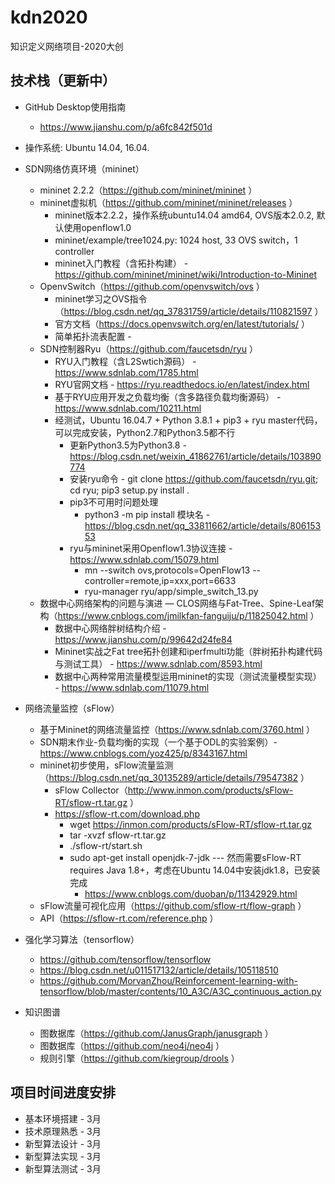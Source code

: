 # kdn2020
知识定义网络项目-2020大创

## 技术栈（更新中）
- GitHub Desktop使用指南
  - https://www.jianshu.com/p/a6fc842f501d

- 操作系统: Ubuntu 14.04, 16.04.

- SDN网络仿真环境（mininet）
  - mininet 2.2.2（https://github.com/mininet/mininet ）
  - mininet虚拟机（https://github.com/mininet/mininet/releases ）
    - mininet版本2.2.2，操作系统ubuntu14.04 amd64, OVS版本2.0.2, 默认使用openflow1.0
    - mininet/example/tree1024.py: 1024 host, 33 OVS switch，1 controller
    - mininet入门教程（含拓扑构建） - https://github.com/mininet/mininet/wiki/Introduction-to-Mininet
  - OpenvSwitch（https://github.com/openvswitch/ovs ）
    - mininet学习之OVS指令 （https://blog.csdn.net/qq_37831759/article/details/110821597 ）
    - 官方文档（https://docs.openvswitch.org/en/latest/tutorials/ ）
    - 简单拓扑流表配置 - 
  - SDN控制器Ryu（https://github.com/faucetsdn/ryu ）
    - RYU入门教程（含L2Swtich源码） - https://www.sdnlab.com/1785.html
    - RYU官网文档 - https://ryu.readthedocs.io/en/latest/index.html
    - 基于RYU应用开发之负载均衡（含多路径负载均衡源码） - https://www.sdnlab.com/10211.html
    - 经测试，Ubuntu 16.04.7 + Python 3.8.1 + pip3 + ryu master代码，可以完成安装，Python2.7和Python3.5都不行
      - 更新Python3.5为Python3.8 - https://blog.csdn.net/weixin_41862761/article/details/103890774
      - 安装ryu命令 - git clone https://github.com/faucetsdn/ryu.git; cd ryu; pip3 setup.py install .
      - pip3不可用时问题处理
        - python3 -m pip install 模块名 - https://blog.csdn.net/qq_33811662/article/details/80615353
      - ryu与mininet采用Openflow1.3协议连接 - https://www.sdnlab.com/15079.html
        - mn --switch ovs,protocols=OpenFlow13 --controller=remote,ip=xxx,port=6633
        - ryu-manager ryu/app/simple_switch_13.py
  - 数据中心网络架构的问题与演进 — CLOS网络与Fat-Tree、Spine-Leaf架构（https://www.cnblogs.com/jmilkfan-fanguiju/p/11825042.html ）
    - 数据中心网络胖树结构介绍 - https://www.jianshu.com/p/99642d24fe84
    - Mininet实战之Fat tree拓扑创建和iperfmulti功能（胖树拓扑构建代码与测试工具） - https://www.sdnlab.com/8593.html
    - 数据中心两种常用流量模型运用mininet的实现（测试流量模型实现） - https://www.sdnlab.com/11079.html

- 网络流量监控（sFlow）
  - 基于Mininet的网络流量监控（https://www.sdnlab.com/3760.html ）
  - SDN期末作业-负载均衡的实现（一个基于ODL的实验案例）- https://www.cnblogs.com/yoz425/p/8343167.html
  - mininet初步使用，sFlow流量监测（https://blog.csdn.net/qq_30135289/article/details/79547382 ）
    - sFlow Collector（http://www.inmon.com/products/sFlow-RT/sflow-rt.tar.gz ）
    - https://sflow-rt.com/download.php
      - wget https://inmon.com/products/sFlow-RT/sflow-rt.tar.gz
      - tar -xvzf sflow-rt.tar.gz
      - ./sflow-rt/start.sh
      - sudo apt-get install openjdk-7-jdk --- 然而需要sFlow-RT requires Java 1.8+，考虑在Ubuntu 14.04中安装jdk1.8，已安装完成
        - https://www.cnblogs.com/duoban/p/11342929.html
  - sFlow流量可视化应用（https://github.com/sflow-rt/flow-graph ）
  - API（https://sflow-rt.com/reference.php ）

- 强化学习算法（tensorflow）
  - https://github.com/tensorflow/tensorflow
  - https://blog.csdn.net/u011517132/article/details/105118510
  - https://github.com/MorvanZhou/Reinforcement-learning-with-tensorflow/blob/master/contents/10_A3C/A3C_continuous_action.py

- 知识图谱
  - 图数据库（https://github.com/JanusGraph/janusgraph ）
  - 图数据库（https://github.com/neo4j/neo4j ）
  - 规则引擎（https://github.com/kiegroup/drools ）

## 项目时间进度安排
- 基本环境搭建 - 3月
- 技术原理熟悉 - 3月
- 新型算法设计 - 3月
- 新型算法实现 - 3月
- 新型算法测试 - 3月
